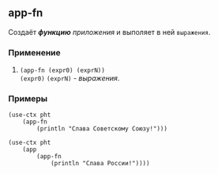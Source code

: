 ## app-fn
Создаёт ___функцию__ приложения_ и выполяет в ней `выражения`.

### Применение

1. `(app-fn (expr0) (exprN))`<br>
`(expr0)` `(exprN)` - _выражения_.

### Примеры

```pihta
(use-ctx pht
    (app-fn
        (println "Слава Советскому Союзу!")))
```

```pihta
(use-ctx pht
    (app
        (app-fn
            (println "Слава России!"))))
```